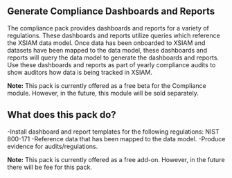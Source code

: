 ## **Generate Compliance Dashboards and Reports**
The compliance pack provides dashboards and reports for a variety of regulations. These dashboards and reports utilize queries which reference the XSIAM data model. Once data has been onboarded to XSIAM and datasets have been mapped to the data model, these dashboards and reports will query the data model to generate the dashboards and reports. Use these dashboards and reports as part of yearly compliance audits to show auditors how data is being tracked in XSIAM.

**Note:** This pack is currently offered as a free beta for the Compliance module. However, in the future, this module will be sold separately.

## **What does this pack do?**
-Install dashboard and report templates for the following regulations: NIST 800-171
-Reference data that has been mapped to the data model.
-Produce evidence for audits/regulations.

**Note:** This pack is currently offered as a free add-on. However, in the future there will be fee for this pack.
